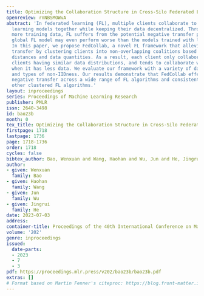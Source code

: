 ```yaml
---
title: Optimizing the Collaboration Structure in Cross-Silo Federated Learning
openreview: rnNBSMOWvA
abstract: 'In federated learning (FL), multiple clients collaborate to train machine
  learning models together while keeping their data decentralized. Through utilizing
  more training data, FL suffers from the potential negative transfer problem: the
  global FL model may even perform worse than the models trained with local data only.
  In this paper, we propose FedCollab, a novel FL framework that alleviates negative
  transfer by clustering clients into non-overlapping coalitions based on their distribution
  distances and data quantities. As a result, each client only collaborates with the
  clients having similar data distributions, and tends to collaborate with more clients
  when it has less data. We evaluate our framework with a variety of datasets, models,
  and types of non-IIDness. Our results demonstrate that FedCollab effectively mitigates
  negative transfer across a wide range of FL algorithms and consistently outperforms
  other clustered FL algorithms.'
layout: inproceedings
series: Proceedings of Machine Learning Research
publisher: PMLR
issn: 2640-3498
id: bao23b
month: 0
tex_title: Optimizing the Collaboration Structure in Cross-Silo Federated Learning
firstpage: 1718
lastpage: 1736
page: 1718-1736
order: 1718
cycles: false
bibtex_author: Bao, Wenxuan and Wang, Haohan and Wu, Jun and He, Jingrui
author:
- given: Wenxuan
  family: Bao
- given: Haohan
  family: Wang
- given: Jun
  family: Wu
- given: Jingrui
  family: He
date: 2023-07-03
address: 
container-title: Proceedings of the 40th International Conference on Machine Learning
volume: '202'
genre: inproceedings
issued:
  date-parts:
  - 2023
  - 7
  - 3
pdf: https://proceedings.mlr.press/v202/bao23b/bao23b.pdf
extras: []
# Format based on Martin Fenner's citeproc: https://blog.front-matter.io/posts/citeproc-yaml-for-bibliographies/
---
```

